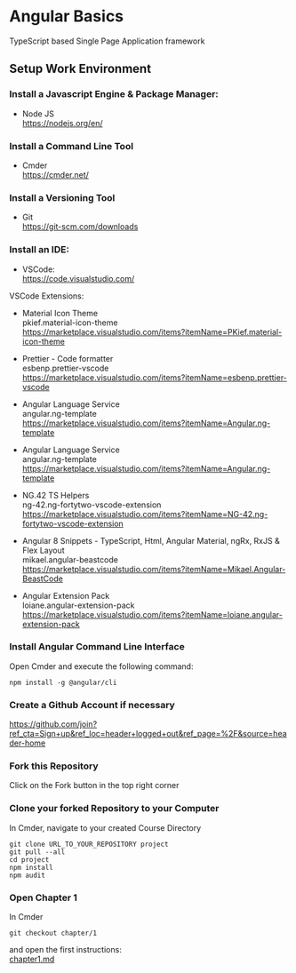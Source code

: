# Angular Basics

TypeScript based Single Page Application framework

## Setup Work Environment

### Install a Javascript Engine & Package Manager:
- Node JS  
https://nodejs.org/en/

### Install a Command Line Tool
- Cmder  
https://cmder.net/

### Install a Versioning Tool
- Git  
https://git-scm.com/downloads

### Install an IDE:
- VSCode:  
https://code.visualstudio.com/

VSCode Extensions:
- Material Icon Theme  
pkief.material-icon-theme  
https://marketplace.visualstudio.com/items?itemName=PKief.material-icon-theme

- Prettier - Code formatter  
esbenp.prettier-vscode  
https://marketplace.visualstudio.com/items?itemName=esbenp.prettier-vscode

- Angular Language Service  
angular.ng-template  
https://marketplace.visualstudio.com/items?itemName=Angular.ng-template

- Angular Language Service  
angular.ng-template  
https://marketplace.visualstudio.com/items?itemName=Angular.ng-template

- NG.42 TS Helpers  
ng-42.ng-fortytwo-vscode-extension  
https://marketplace.visualstudio.com/items?itemName=NG-42.ng-fortytwo-vscode-extension

- Angular 8 Snippets - TypeScript, Html, Angular Material, ngRx, RxJS & Flex Layout  
mikael.angular-beastcode  
https://marketplace.visualstudio.com/items?itemName=Mikael.Angular-BeastCode

- Angular Extension Pack  
loiane.angular-extension-pack  
https://marketplace.visualstudio.com/items?itemName=loiane.angular-extension-pack

### Install Angular Command Line Interface

Open Cmder and execute the following command:
``` 
npm install -g @angular/cli
```

### Create a Github Account if necessary

https://github.com/join?ref_cta=Sign+up&ref_loc=header+logged+out&ref_page=%2F&source=header-home

### Fork this Repository
Click on the Fork button in the top right corner

### Clone your forked Repository to your Computer
In Cmder, navigate to your created Course Directory
```
git clone URL_TO_YOUR_REPOSITORY project
git pull --all
cd project
npm install
npm audit
```

### Open Chapter 1
In Cmder
```
git checkout chapter/1
```

and open the first instructions:  
[chapter1.md](/docs/chapter1.md)
